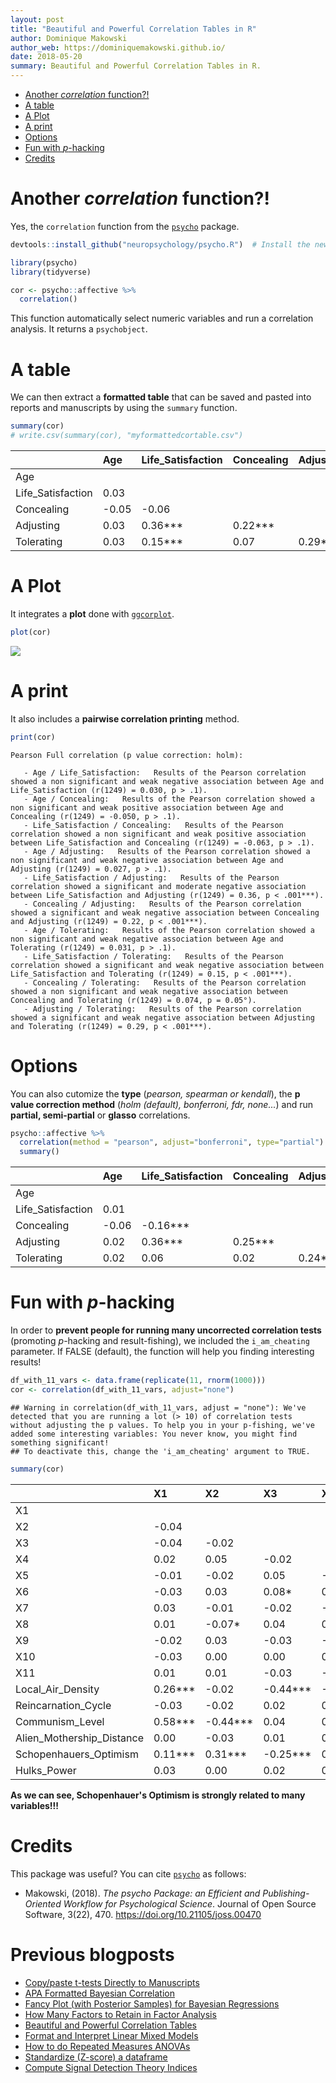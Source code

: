 ```yaml
---
layout: post
title: "Beautiful and Powerful Correlation Tables in R"
author: Dominique Makowski
author_web: https://dominiquemakowski.github.io/
date: 2018-05-20
summary: Beautiful and Powerful Correlation Tables in R.
---
```


-   [Another *correlation* function?!](#another-correlation-function)
-   [A table](#a-table)
-   [A Plot](#a-plot)
-   [A print](#a-print)
-   [Options](#options)
-   [Fun with *p*-hacking](#fun-with-p-hacking)
-   [Credits](#credits)

Another *correlation* function?!
================================

Yes, the `correlation` function from the [`psycho`](https://github.com/neuropsychology/psycho.R) package.

``` r
devtools::install_github("neuropsychology/psycho.R")  # Install the newest version

library(psycho)
library(tidyverse)

cor <- psycho::affective %>% 
  correlation()
```

This function automatically select numeric variables and run a correlation analysis. It returns a `psychobject`.

A table
=======

We can then extract a **formatted table** that can be saved and pasted into reports and manuscripts by using the `summary` function.

``` r
summary(cor)
# write.csv(summary(cor), "myformattedcortable.csv")
```

|                    | Age   | Life\_Satisfaction | Concealing | Adjusting  |
|--------------------|:------|:-------------------|:-----------|:-----------|
| Age                |       |                    |            |            |
| Life\_Satisfaction | 0.03  |                    |            |            |
| Concealing         | -0.05 | -0.06              |            |            |
| Adjusting          | 0.03  | 0.36\*\*\*         | 0.22\*\*\* |            |
| Tolerating         | 0.03  | 0.15\*\*\*         | 0.07       | 0.29\*\*\* |

A Plot
======

It integrates a **plot** done with [`ggcorplot`](https://github.com/kassambara/ggcorrplot).

``` r
plot(cor)
```

<img src="https://raw.githubusercontent.com/neuropsychology/psycho.R/master/docs/_posts/2018-05-20-correlation_files/figure-markdown_github/unnamed-chunk-5-1.png" style="display: block; margin: auto;" />

A print
=======

It also includes a **pairwise correlation printing** method.

``` r
print(cor)
```

    Pearson Full correlation (p value correction: holm):

       - Age / Life_Satisfaction:   Results of the Pearson correlation showed a non significant and weak negative association between Age and Life_Satisfaction (r(1249) = 0.030, p > .1).
       - Age / Concealing:   Results of the Pearson correlation showed a non significant and weak positive association between Age and Concealing (r(1249) = -0.050, p > .1).
       - Life_Satisfaction / Concealing:   Results of the Pearson correlation showed a non significant and weak positive association between Life_Satisfaction and Concealing (r(1249) = -0.063, p > .1).
       - Age / Adjusting:   Results of the Pearson correlation showed a non significant and weak negative association between Age and Adjusting (r(1249) = 0.027, p > .1).
       - Life_Satisfaction / Adjusting:   Results of the Pearson correlation showed a significant and moderate negative association between Life_Satisfaction and Adjusting (r(1249) = 0.36, p < .001***).
       - Concealing / Adjusting:   Results of the Pearson correlation showed a significant and weak negative association between Concealing and Adjusting (r(1249) = 0.22, p < .001***).
       - Age / Tolerating:   Results of the Pearson correlation showed a non significant and weak negative association between Age and Tolerating (r(1249) = 0.031, p > .1).
       - Life_Satisfaction / Tolerating:   Results of the Pearson correlation showed a significant and weak negative association between Life_Satisfaction and Tolerating (r(1249) = 0.15, p < .001***).
       - Concealing / Tolerating:   Results of the Pearson correlation showed a non significant and weak negative association between Concealing and Tolerating (r(1249) = 0.074, p = 0.05°).
       - Adjusting / Tolerating:   Results of the Pearson correlation showed a significant and weak negative association between Adjusting and Tolerating (r(1249) = 0.29, p < .001***).

Options
=======

You can also cutomize the **type** (*pearson, spearman or kendall*), the **p value correction method** (*holm (default), bonferroni, fdr, none...*) and run **partial, semi-partial** or **glasso** correlations.

``` r
psycho::affective %>% 
  correlation(method = "pearson", adjust="bonferroni", type="partial") %>% 
  summary()
```

|                    | Age   | Life\_Satisfaction | Concealing | Adjusting  |
|--------------------|:------|:-------------------|:-----------|:-----------|
| Age                |       |                    |            |            |
| Life\_Satisfaction | 0.01  |                    |            |            |
| Concealing         | -0.06 | -0.16\*\*\*        |            |            |
| Adjusting          | 0.02  | 0.36\*\*\*         | 0.25\*\*\* |            |
| Tolerating         | 0.02  | 0.06               | 0.02       | 0.24\*\*\* |

Fun with *p*-hacking
====================

In order to **prevent people for running many uncorrected correlation tests** (promoting *p*-hacking and result-fishing), we included the `i_am_cheating` parameter. If FALSE (default), the function will help you finding interesting results!

``` r
df_with_11_vars <- data.frame(replicate(11, rnorm(1000)))
cor <- correlation(df_with_11_vars, adjust="none") 
```

    ## Warning in correlation(df_with_11_vars, adjust = "none"): We've detected that you are running a lot (> 10) of correlation tests without adjusting the p values. To help you in your p-fishing, we've added some interesting variables: You never know, you might find something significant!
    ## To deactivate this, change the 'i_am_cheating' argument to TRUE.

``` r
summary(cor)
```

|                             | X1         | X2          | X3          | X4          | X5          | X6          | X7          | X8          | X9          | X10         | X11         |
|-----------------------------|:-----------|:------------|:------------|:------------|:------------|:------------|:------------|:------------|:------------|:------------|:------------|
| X1                          |            |             |             |             |             |             |             |             |             |             |             |
| X2                          | -0.04      |             |             |             |             |             |             |             |             |             |             |
| X3                          | -0.04      | -0.02       |             |             |             |             |             |             |             |             |             |
| X4                          | 0.02       | 0.05        | -0.02       |             |             |             |             |             |             |             |             |
| X5                          | -0.01      | -0.02       | 0.05        | -0.03       |             |             |             |             |             |             |             |
| X6                          | -0.03      | 0.03        | 0.08\*      | 0.02        | 0.02        |             |             |             |             |             |             |
| X7                          | 0.03       | -0.01       | -0.02       | -0.04       | -0.03       | -0.04       |             |             |             |             |             |
| X8                          | 0.01       | -0.07\*     | 0.04        | 0.02        | -0.01       | -0.01       | 0.00        |             |             |             |             |
| X9                          | -0.02      | 0.03        | -0.03       | -0.02       | 0.00        | -0.04       | 0.03        | -0.02       |             |             |             |
| X10                         | -0.03      | 0.00        | 0.00        | 0.01        | 0.01        | -0.01       | 0.01        | -0.02       | 0.02        |             |             |
| X11                         | 0.01       | 0.01        | -0.03       | -0.05       | 0.00        | 0.05        | 0.01        | 0.00        | -0.01       | 0.07\*      |             |
| Local\_Air\_Density         | 0.26\*\*\* | -0.02       | -0.44\*\*\* | -0.15\*\*\* | -0.25\*\*\* | -0.50\*\*\* | 0.57\*\*\*  | -0.11\*\*\* | 0.47\*\*\*  | 0.06        | 0.01        |
| Reincarnation\_Cycle        | -0.03      | -0.02       | 0.02        | 0.04        | 0.01        | 0.00        | 0.05        | -0.04       | -0.05       | -0.01       | 0.03        |
| Communism\_Level            | 0.58\*\*\* | -0.44\*\*\* | 0.04        | 0.06        | -0.10\*\*   | -0.18\*\*\* | 0.10\*\*    | 0.46\*\*\*  | -0.50\*\*\* | -0.21\*\*\* | -0.14\*\*\* |
| Alien\_Mothership\_Distance | 0.00       | -0.03       | 0.01        | 0.00        | -0.01       | -0.03       | -0.04       | 0.01        | 0.01        | -0.02       | 0.00        |
| Schopenhauers\_Optimism     | 0.11\*\*\* | 0.31\*\*\*  | -0.25\*\*\* | 0.64\*\*\*  | -0.29\*\*\* | -0.15\*\*\* | -0.35\*\*\* | -0.09\*\*   | 0.08\*      | -0.22\*\*\* | -0.47\*\*\* |
| Hulks\_Power                | 0.03       | 0.00        | 0.02        | 0.03        | -0.02       | -0.01       | -0.05       | -0.01       | 0.00        | 0.01        | 0.03        |

**As we can see, Schopenhauer's Optimism is strongly related to many variables!!!**

Credits
=======

This package was useful? You can cite [`psycho`](https://github.com/neuropsychology/psycho.R) as follows:

-   Makowski, (2018). *The psycho Package: an Efficient and Publishing-Oriented Workflow for Psychological Science*. Journal of Open Source Software, 3(22), 470. <https://doi.org/10.21105/joss.00470>


Previous blogposts
==================

-   [Copy/paste t-tests Directly to Manuscripts](https://neuropsychology.github.io/psycho.R/2018/06/19/analyze_ttest.html)
-   [APA Formatted Bayesian Correlation](https://neuropsychology.github.io/psycho.R/2018/06/11/bayesian_correlation.html)
-   [Fancy Plot (with Posterior Samples) for Bayesian Regressions](https://neuropsychology.github.io/psycho.R/2018/06/03/plot_bayesian_model.html)
-   [How Many Factors to Retain in Factor Analysis](https://neuropsychology.github.io/psycho.R/2018/05/24/n_factors.html)
-   [Beautiful and Powerful Correlation Tables](https://neuropsychology.github.io/psycho.R/2018/05/20/correlation.html)
-   [Format and Interpret Linear Mixed Models](https://neuropsychology.github.io/psycho.R/2018/05/10/interpret_mixed_models.html)
-   [How to do Repeated Measures ANOVAs](https://neuropsychology.github.io/psycho.R/2018/05/01/repeated_measure_anovas.html)
-   [Standardize (Z-score) a dataframe](https://neuropsychology.github.io/psycho.R/2018/03/29/standardize.html)
-   [Compute Signal Detection Theory Indices](https://neuropsychology.github.io/psycho.R/2018/03/29/SDT.html)
